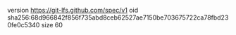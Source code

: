 version https://git-lfs.github.com/spec/v1
oid sha256:68d966842f856f735abd8ceb62527ae7150be703675722ca78fbd230fe0c5340
size 60
